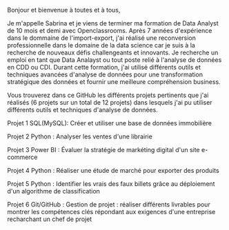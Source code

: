 Bonjour et bienvenue à toutes et à tous,

Je m'appelle Sabrina et je viens de terminer ma formation de Data Analyst de 10 mois et demi avec Openclassrooms.
Après 7 années d'expérience dans le dommaine de l'import-export, j'ai réalisé une reconversion professionnelle dans le domaine de la data science car je suis à la recherche de nouveaux défis challengeants et innovants.
Je recherche un emploi en tant que Data Analayst ou  tout poste relié à l'analyse de données en CDD ou CDI.
Durant cette formation, j'ai utilisé différents outils et techniques avancées d'analyse de données pour une transformation stratégique des données et fournir une meilleure compréhension business.


Vous trouverez dans ce GitHub les différents projets pertinents que j'ai réalisés (6 projets sur un total de 12 projets) dans lesquels j'ai pu utiliser différents outils et techniques d'analyse de données.

Projet 1 SQL(MySQL): Créer et utiliser une base de données immobilière


Projet 2 Python : Analyser les ventes d'une librairie

Projet 3 Power BI : Évaluer la stratégie de markéting digital d'un site e-commerce

Projet 4 Python :  Réaliser une étude de marché pour exporter des produits

Projet 5 Python : Identifier les vrais des faux billets grâce au déploiement d'un algorithme de classification

Projet 6 Git/GitHub : Gestion de projet : réaliser différents livrables pour montrer les compétences clés répondant aux exigences d'une entreprise recharchant un chef de projet
